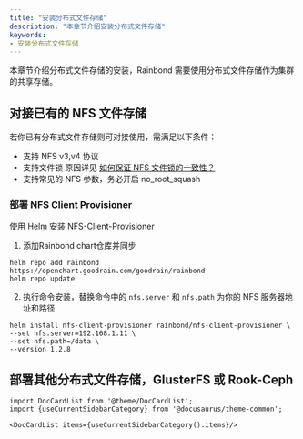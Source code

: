 ```yaml
---
title: "安装分布式文件存储"
description: "本章节介绍安装分布式文件存储"
keywords:
- 安装分布式文件存储
---
```


本章节介绍分布式文件存储的安装，Rainbond 需要使用分布式文件存储作为集群的共享存储。

## 对接已有的 NFS 文件存储

若你已有分布式文件存储则可对接使用，需满足以下条件：

* 支持 NFS v3,v4 协议
* 支持文件锁 原因详见 [如何保证 NFS 文件锁的一致性？](https://www.infoq.cn/article/UKKgaMSuBywDVWwCrbrN)
* 支持常见的 NFS 参数，务必开启 no_root_squash

### 部署 NFS Client Provisioner 

使用 [Helm](/docs/ops-guide/tools/#helm-cli) 安装 NFS-Client-Provisioner

1. 添加Rainbond chart仓库并同步

```shell
helm repo add rainbond https://openchart.goodrain.com/goodrain/rainbond
helm repo update
```

2. 执行命令安装，替换命令中的 `nfs.server` 和 `nfs.path` 为你的 NFS 服务器地址和路径

```shell 
helm install nfs-client-provisioner rainbond/nfs-client-provisioner \ 
--set nfs.server=192.168.1.11 \
--set nfs.path=/data \
--version 1.2.8
```

## 部署其他分布式文件存储，GlusterFS 或 Rook-Ceph

```mdx-code-block
import DocCardList from '@theme/DocCardList';
import {useCurrentSidebarCategory} from '@docusaurus/theme-common';

<DocCardList items={useCurrentSidebarCategory().items}/>
```